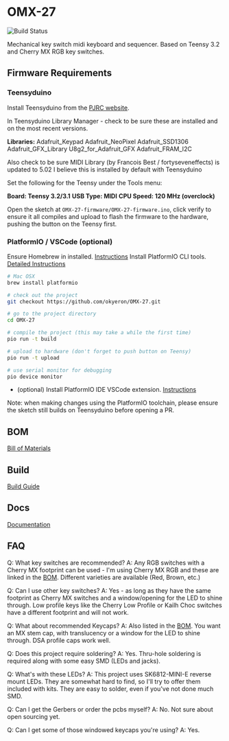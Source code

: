 # OMX-27

![Build Status](https://github.com/okyeron/OMX-27/actions/workflows/platformio-ci.yml/badge.svg)

Mechanical key switch midi keyboard and sequencer. Based on Teensy 3.2 and Cherry MX RGB key switches.

## Firmware Requirements

### Teensyduino

Install Teensyduino from the [PJRC website](https://www.pjrc.com/teensy/teensyduino.html).

In Teensyduino Library Manager - check to be sure these are installed and on the most recent versions.

__Libraries:__
Adafruit_Keypad
Adafruit_NeoPixel
Adafruit_SSD1306
Adafruit_GFX_Library
U8g2_for_Adafruit_GFX
Adafruit_FRAM_I2C

Also check to be sure MIDI Library (by Francois Best / fortyseveneffects) is updated to 5.02
I believe this is installed by default with Teensyduino

Set the following for the Teensy under the Tools menu:

__Board:  Teensy 3.2/3.1__
__USB Type: MIDI__
__CPU Speed: 120 MHz (overclock)__

Open the sketch at `OMX-27-firmware/OMX-27-firmware.ino`, click verify to ensure it all compiles and upload to flash the firmware to the hardware, pushing the button on the Teensy first.

### PlatformIO / VSCode (optional)

Ensure Homebrew in installed. [Instructions](https://brew.sh/)
Install PlatformIO CLI tools. [Detailed Instructions](https://platformio.org/install/cli)

```sh
# Mac OSX
brew install platformio

# check out the project
git checkout https://github.com/okyeron/OMX-27.git

# go to the project directory
cd OMX-27

# compile the project (this may take a while the first time)
pio run -t build

# upload to hardware (don't forget to push button on Teensy)
pio run -t upload

# use serial monitor for debugging
pio device monitor
```

- (optional) Install PlatformIO IDE VSCode extension. [Instructions](https://platformio.org/platformio-ide)

Note: when making changes using the PlatformIO toolchain, please ensure the sketch still builds on Teensyduino before opening a PR.

## BOM

[Bill of Materials](<build/BOM.md>)

## Build

[Build Guide](<build/Build-Kit.md>)

## Docs

[Documentation](<Docs.md>)

## FAQ

Q: What key switches are recommended?
A: Any RGB switches with a Cherry MX footprint can be used - I'm using Cherry MX RGB and these are linked in the [BOM](<BOM.md>). Different varieties are available (Red, Brown, etc.)

Q: Can I use other key switches?
A: Yes - as long as they have the same footprint as Cherry MX switches and a window/opening for the LED to shine through. Low profile keys like the Cherry Low Profile or Kailh Choc switches have a different footprint and will not work.

Q: What about recommended Keycaps?
A: Also listed in the [BOM](<BOM.md>). You want an MX stem cap, with translucency or a window for the LED to shine through. DSA profile caps work well.

Q: Does this project require soldering?
A: Yes. Thru-hole soldering is required along with some easy SMD (LEDs and jacks).

Q: What's with these LEDs?
A: This project uses SK6812-MINI-E reverse mount LEDs. They are somewhat hard to find, so I'll try to offer them included with kits. They are easy to solder, even if you've not done much SMD.

Q: Can I get the Gerbers or order the pcbs myself?
A: No. Not sure about open sourcing yet.

Q: Can I get some of those windowed keycaps you're using?
A: Yes.
